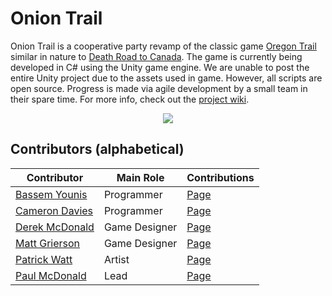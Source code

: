 # Onion Trail

Onion Trail is a cooperative party revamp of the classic game [Oregon Trail](https://en.wikipedia.org/wiki/The_Oregon_Trail_(1985_video_game)) similar in nature to [Death Road to Canada](https://store.steampowered.com/app/252610/Death_Road_to_Canada/).
The game is currently being developed in C# using the Unity game engine. 
We are unable to post the entire Unity project due to the assets used in game. However, all scripts are open source. 
Progress is made via agile development by a small team in their spare time. For more info, check out the [project wiki](https://github.com/sirpaulmcd/Elite-Gardening-Squad-Open/wiki).

<p align="center">
    <img src="https://drive.google.com/uc?export=view&id=1cs5brjtBPfFFVK_UigKqQJHkcy3lfChT" />
</p>

## Contributors (alphabetical)

| Contributor | Main Role | Contributions |
| ----------- | --------- | ------------- |
| [Bassem Younis](https://github.com/byounis) | Programmer | [Page](https://github.com/sirpaulmcd/Elite-Gardening-Squad-Open/wiki/Bassem-Younis) |
| [Cameron Davies](https://github.com/MegaFooby) | Programmer | [Page](https://github.com/sirpaulmcd/Elite-Gardening-Squad-Open/wiki/Cameron-Davies) |
| [Derek McDonald](https://github.com/NewDonkCity) | Game Designer | [Page](https://github.com/sirpaulmcd/Elite-Gardening-Squad-Open/wiki/Derek-McDonald) |
| [Matt Grierson](https://github.com/mattheuu23) | Game Designer | [Page](https://github.com/sirpaulmcd/Elite-Gardening-Squad-Open/wiki/Matt-Grierson) |
| [Patrick Watt](https://www.artstation.com/patrick-watt) | Artist | [Page](https://github.com/sirpaulmcd/Elite-Gardening-Squad-Open/wiki/Patrick-Watt) |
| [Paul McDonald](https://github.com/sirpaulmcd) | Lead | [Page](https://github.com/sirpaulmcd/Elite-Gardening-Squad-Open/wiki/Paul-McDonald) |
